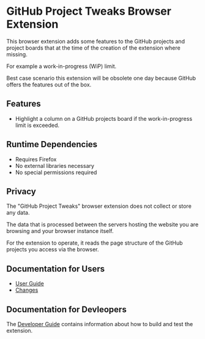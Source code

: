 # GitHub Project Tweaks Browser Extension

This browser extension adds some features to the GitHub projects and project boards that at the time of the creation of the extension where missing.

For example a work-in-progress (WiP) limit.

Best case scenario this extension will be obsolete one day because GitHub offers the features out of the box.

## Features

* Highlight a column on a GitHub projects board if the work-in-progress limit is exceeded.

## Runtime Dependencies

* Requires Firefox
* No external libraries necessary
* No special permissions required

## Privacy

The "GitHub Project Tweaks" browser extension does not collect or store any data.

The data that is processed between the servers hosting the website you are browsing and your browser instance itself.

For the extension to operate, it reads the page structure of the GitHub projects you access via the browser.

## Documentation for Users

* [User Guide](doc/user_guide/user_guide.md)
* [Changes](doc/changes/changelog.md)

## Documentation for Devleopers

The [Developer Guide](doc/developer_guide/developer_guide.md) contains information about how to build and test the extension.